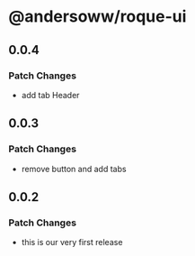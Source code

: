 # @andersoww/roque-ui

## 0.0.4

### Patch Changes

- add tab Header

## 0.0.3

### Patch Changes

- remove button and add tabs

## 0.0.2

### Patch Changes

- this is our very first release
